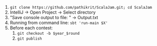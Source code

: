 1. `git clone https://github.com/pathikrit/ScalaJam.git; cd ScalaJam`
2. IntelliJ -> Open Project -> Select directory
3. "Save console output to file: " -> Output.txt
4. Running from command line: `sbt 'run-main $X'`
5. Before each contest:
    1. `git checkout -b $year_$round`
    2. `git publish`
